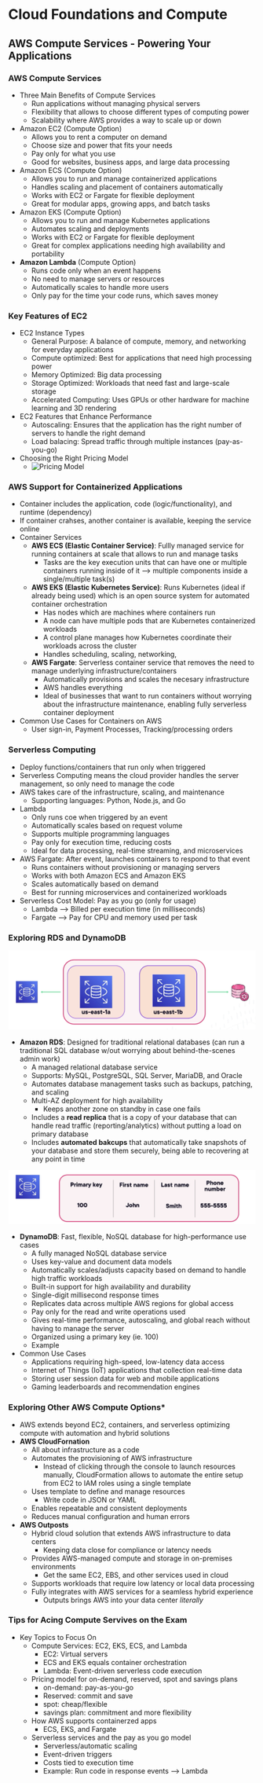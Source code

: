 # Cloud Foundations and Compute

## AWS Compute Services - Powering Your Applications

### AWS Compute Services
- Three Main Benefits of Compute Services
	- Run applications without managing physical servers
	- Flexibility that allows to choose different types of computing power
	- Scalability where AWS provides a way to scale up or down
- Amazon EC2 (Compute Option)
	- Allows you to rent a computer on demand
	- Choose size and power that fits your needs
	- Pay only for what you use
	- Good for websites, business apps, and large data processing
- Amazon ECS (Compute Option)
	- Allows you to run and manage containerized applications
	- Handles scaling and placement of containers automatically
	- Works with EC2 or Fargate for flexible deployment
	- Great for modular apps, growing apps, and batch tasks
- Amazon EKS (Compute Option)
	- Allows you to run and manage Kubernetes applications
	- Automates scaling and deployments
	- Works with EC2 or Fargate for flexible deployment
	- Great for complex applications needing high availability and portability
- **Amazon Lambda** (Compute Option)
	- Runs code only when an event happens
	- No need to manage servers or resources
	- Automatically scales to handle more users
	- Only pay for the time your code runs, which saves money

### Key Features of EC2
- EC2 Instance Types
	- General Purpose: A balance of compute, memory, and networking for everyday applications
	- Compute optimized: Best for applications that need high processing power
	- Memory Optimized: Big data processing
	- Storage Optimized: Workloads that need fast and large-scale storage
	- Accelerated Computing: Uses GPUs or other hardware for machine learning and 3D rendering
- EC2 Features that Enhance Performance
	- Autoscaling: Ensures that the application has the right number of servers to handle the right demand
	- Load balacing: Spread traffic through multiple instances (pay-as-you-go)
- Choosing the Right Pricing Model
	- ![Pricing Model](/images/02PricingModel.png)

### AWS Support for Containerized Applications
- Container includes the application, code (logic/functionality), and runtime (dependency)
- If container crahses, another container is available, keeping the service online
- Container Services
	- **AWS ECS (Elastic Container Service)**: Fullly managed service for running containers at scale that allows to run and manage tasks
		- Tasks are the key execution units that can have one or multiple containers running inside of it --> multiple components inside a single/multiple task(s)
	- **AWS EKS (Elastic Kubernetes Service)**: Runs Kubernetes (ideal if already being used) which is an open source system for automated container orchestration
		- Has nodes which are machines where containers run
		- A node can have multiple pods that are Kubernetes containerized workloads
		- A control plane manages how Kubernetes coordinate their workloads across the cluster
		- Handles scheduling, scaling, networking, 
	- **AWS Fargate**: Serverless container service that removes the need to manage underlying infrastructure/containers 
		- Automatically provisions and scales the necesary infrastructure
		- AWS handles everything
		- Ideal of businesses that want to run containers without worrying about the infrastructure maintenance, enabling fully serverless container deployment
- Common Use Cases for Containers on AWS
	- User sign-in, Payment Processes, Tracking/processing orders

### Serverless Computing
- Deploy functions/containers that run only when triggered
- Serverless Computing means the cloud provider handles the server management, so only need to manage the code
- AWS takes care of the infrastructure, scaling, and maintenance
	- Supporting languages: Python, Node.js, and Go
- Lambda
	- Only runs coe when triggered by an event
	- Automatically scales based on request volume
	- Supports multiple programming languages
	- Pay only for execution time, reducing costs
	- Ideal for data processing, real-time streaming, and microservices
- AWS Fargate: After event, launches containers to respond to that event
	- Runs containers without provisioning or managing servers
	- Works with both Amazon ECS and Amazon EKS
	- Scales automatically based on demand
	- Best for running microservices and containerized workloads
- Serverless Cost Model: Pay as you go (only for usage)
	- Lambda --> Billed per execution time (in milliseconds)
	- Fargate --> Pay for CPU and memory used per task

### Exploring RDS and DynamoDB
![Amazon RDS](images/02RDS.png)
- **Amazon RDS**: Designed for traditional relational databases (can run a traditional SQL database w/out worrying about behind-the-scenes admin work)
	- A managed relational database service
	- Supports: MySQL, PostgreSQL, SQL Server, MariaDB, and Oracle
	- Automates database management tasks such as backups, patching, and scaling
	- Multi-AZ deployment for high availability
		- Keeps another zone on standby in case one fails
	- Includes a **read replica** that is a copy of your database that can handle read traffic (reporting/analytics) without putting a load on primary database
	- Includes **automated bakcups** that automatically take snapshots of your database and store them securely, being able to recovering at any point in time

![DynamoDB](images/02DynamoDB.png)
- **DynamoDB**: Fast, flexible, NoSQL database for high-performance use cases
	- A fully managed NoSQL database service
	- Uses key-value and document data models
	- Automatically scales/adjusts capacity based on demand to handle high traffic workloads
	- Built-in support for high availability and durability
	- Single-digit millisecond response times
	- Replicates data across multiple AWS regions for global access
	- Pay only for the read and write operations used 
	- Gives real-time performance, autoscaling, and global reach without having to manage the server 
	- Organized using a primary key (ie. 100)
	- Example 
- Common Use Cases
	- Applications requiring high-speed, low-latency data access
	- Internet of Things (IoT) applications that collection real-time data
	- Storing user session data for web and mobile applications
	- Gaming leaderboards and recommendation engines

### Exploring Other AWS Compute Options*
- AWS extends beyond EC2, containers, and serverless optimizing compute with automation and hybrid solutions
- **AWS CloudFornation**
	- All about infrastructure as a code
	- Automates the provisioning of AWS infrastructure
		- Instead of clicking through the console to launch resources manually, CloudFormation allows to automate the entire setup from EC2 to IAM roles using a single template
	- Uses template to define and manage resources
		- Write code in JSON or YAML
	- Enables repeatable and consistent deployments
	- Reduces manual configuration and human errors
- **AWS Outposts**
	- Hybrid cloud solution that extends AWS infrastructure to data centers
		- Keeping data close for compliance or latency needs
	- Provides AWS-managed compute and storage in on-premises environments
		- Get the same EC2, EBS, and other services used in cloud
	- Supports workloads that require low latency or local data processing
	- Fully integrates with AWS services for a seamless hybrid experience
		- Outputs brings AWS into your data center *literally*

### Tips for Acing Compute Servives on the Exam
- Key Topics to Focus On
	- Compute Services: EC2, EKS, ECS, and Lambda
		- EC2: Virtual servers
		- ECS and EKS equals container orchestration
		- Lambda: Event-driven serverless code execution
	- Pricing model for on-demand, reserved, spot and savings plans
		- on-demand: pay-as-you-go
		- Reserved: commit and save
		- spot: cheap/flexible
		- savings plan: commitment and more flexibility
	- How AWS supports containerzed apps
		- ECS, EKS, and Fargate
	- Serverless services and the pay as you go model
		- Serverless/automatic scaling
		- Event-driven triggers
		- Costs tied to execution time
		- Example: Run code in response events --> Lambda